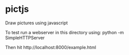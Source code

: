 pictjs
======

Draw pictures using javascript


To test run a webserver in this directory using:
python -m SimpleHTTPServer

Then hit 
http://localhost:8000/example.html